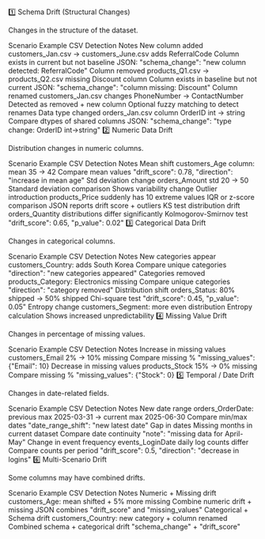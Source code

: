 1️⃣ Schema Drift (Structural Changes)

Changes in the structure of the dataset.

Scenario Example CSV Detection Notes
New column added customers_Jan.csv → customers_June.csv adds ReferralCode Column exists in current but not baseline JSON: "schema_change": "new column detected: ReferralCode"
Column removed products_Q1.csv → products_Q2.csv missing Discount column Column exists in baseline but not current JSON: "schema_change": "column missing: Discount"
Column renamed customers_Jan.csv changes PhoneNumber → ContactNumber Detected as removed + new column Optional fuzzy matching to detect renames
Data type changed orders_Jan.csv column OrderID int → string Compare dtypes of shared columns JSON: "schema_change": "type change: OrderID int→string"
2️⃣ Numeric Data Drift

Distribution changes in numeric columns.

Scenario Example CSV Detection Notes
Mean shift customers_Age column: mean 35 → 42 Compare mean values "drift_score": 0.78, "direction": "increase in mean age"
Std deviation change orders_Amount std 20 → 50 Standard deviation comparison Shows variability change
Outlier introduction products_Price suddenly has 10 extreme values IQR or z-score comparison JSON reports drift score + outliers
KS test distribution drift orders_Quantity distributions differ significantly Kolmogorov-Smirnov test "drift_score": 0.65, "p_value": 0.02"
3️⃣ Categorical Data Drift

Changes in categorical columns.

Scenario Example CSV Detection Notes
New categories appear customers_Country: adds South Korea Compare unique categories "direction": "new categories appeared"
Categories removed products_Category: Electronics missing Compare unique categories "direction": "category removed"
Distribution shift orders_Status: 80% shipped → 50% shipped Chi-square test "drift_score": 0.45, "p_value": 0.05"
Entropy change customers_Segment: more even distribution Entropy calculation Shows increased unpredictability
4️⃣ Missing Value Drift

Changes in percentage of missing values.

Scenario Example CSV Detection Notes
Increase in missing values customers_Email 2% → 10% missing Compare missing % "missing_values": {"Email": 10}
Decrease in missing values products_Stock 15% → 0% missing Compare missing % "missing_values": {"Stock": 0}
5️⃣ Temporal / Date Drift

Changes in date-related fields.

Scenario Example CSV Detection Notes
New date range orders_OrderDate: previous max 2025-03-31 → current max 2025-06-30 Compare min/max dates "date_range_shift": "new latest date"
Gap in dates Missing months in current dataset Compare date continuity "note": "missing data for April-May"
Change in event frequency events_LoginDate daily log counts differ Compare counts per period "drift_score": 0.5, "direction": "decrease in logins"
6️⃣ Multi-Scenario Drift

Some columns may have combined drifts.

Scenario Example CSV Detection Notes
Numeric + Missing drift customers_Age: mean shifted + 5% more missing Combine numeric drift + missing JSON combines "drift_score" and "missing_values"
Categorical + Schema drift customers_Country: new category + column renamed Combined schema + categorical drift "schema_change" + "drift_score"
